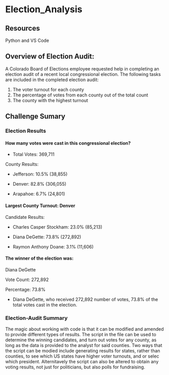 # Election_Analysis

## Resources
  Python and VS Code

## Overview of Election Audit:
A Colorado Board of Elections employee requested help in completing an election audit of a recent local congressional election. 
The following tasks are included in the completed election audit:
  1. The voter turnout for each county
  2. The percentage of votes from each county out of the total count
  3. The county with the highest turnout


## Challenge Sumary

### Election Results

#### How many votes were cast in this congressional election?

* Total Votes: 369,711

County Results:

* Jefferson: 10.5% (38,855)

* Denver: 82.8% (306,055)

* Arapahoe: 6.7% (24,801)

#### Largest County Turnout: Denver

Candidate Results:

* Charles Casper Stockham: 23.0% (85,213)

* Diana DeGette: 73.8% (272,892)

* Raymon Anthony Doane: 3.1% (11,606)

#### The winner of the election was:

Diana DeGette

Vote Count: 272,892

Percentage: 73.8%
 
* Diana DeGette, who received 272,892 number of votes, 73.8% of the total votes cast in the election.
 
### Election-Audit Summary

The magic about working with code is that it can be modified and amended to provide different types of results. The script in the file can be used to determine the winning candidates, and turn out votes for any county, as long as the data is provided to the analyst for said counties. Two ways that the script can be modied include generating results for states, rather than counties, to see which US states have higher voter turnouts, and or selec which president. Alternitavely the script can also be altered to obtain any voting results, not just for politicians, but also polls for fundraising.
